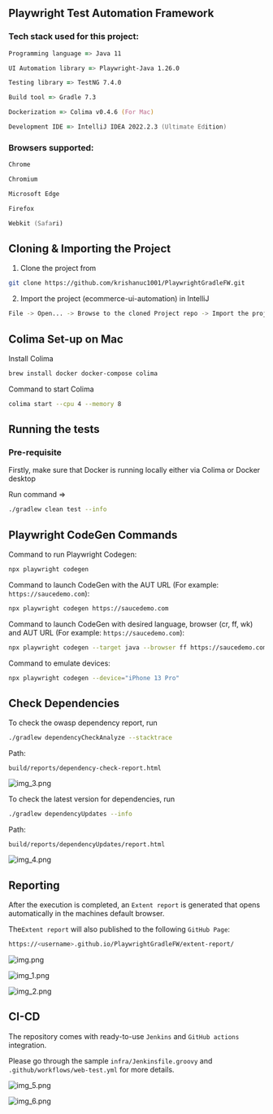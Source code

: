 ## Playwright Test Automation Framework

### Tech stack used for this project:

```zsh
Programming language => Java 11
```

```zsh
UI Automation library => Playwright-Java 1.26.0
```

```zsh
Testing library => TestNG 7.4.0
```


```zsh
Build tool => Gradle 7.3
```

```zsh
Dockerization => Colima v0.4.6 (For Mac)
```

```zsh
Development IDE => IntelliJ IDEA 2022.2.3 (Ultimate Edition)
```

### Browsers supported:

```zsh
Chrome
```

```zsh
Chromium
```

```zsh
Microsoft Edge
```

```zsh
Firefox
```

```zsh
Webkit (Safari)
```

## Cloning & Importing the Project

1. Clone the project from

```zsh
git clone https://github.com/krishanuc1001/PlaywrightGradleFW.git
```

2. Import the project (ecommerce-ui-automation) in IntelliJ

```zsh
File -> Open... -> Browse to the cloned Project repo -> Import the project by selecting build.gradle file
```

## Colima Set-up on Mac

Install Colima

```zsh
brew install docker docker-compose colima
```

Command to start Colima

```zsh
colima start --cpu 4 --memory 8
```


## Running the tests

### Pre-requisite

Firstly, make sure that Docker is running locally either via Colima or Docker desktop

Run command =>

```zsh
./gradlew clean test --info
```

## Playwright CodeGen Commands

Command to run Playwright Codegen:

```zsh
npx playwright codegen
```

Command to launch CodeGen with the AUT URL (For example: `https://saucedemo.com`):

```zsh
npx playwright codegen https://saucedemo.com
```

Command to launch CodeGen with desired language, browser (cr, ff, wk) and AUT URL (For example: `https://saucedemo.com`):

```zsh
npx playwright codegen --target java --browser ff https://saucedemo.com
```

Command to emulate devices:

```zsh
npx playwright codegen --device="iPhone 13 Pro"
```

## Check Dependencies

To check the owasp dependency report, run

```zsh
./gradlew dependencyCheckAnalyze --stacktrace
```

Path:

```
build/reports/dependency-check-report.html
```

![img_3.png](img_3.png)

To check the latest version for dependencies, run

```zsh
./gradlew dependencyUpdates --info
```

Path:

```
build/reports/dependencyUpdates/report.html
```

![img_4.png](img_4.png)

## Reporting

After the execution is completed, an `Extent report` is generated that opens automatically in the machines default
browser.

The`Extent report` will also published to the following `GitHub Page`:
```zsh
https://<username>.github.io/PlaywrightGradleFW/extent-report/
```

![img.png](img.png)


![img_1.png](img_1.png)


![img_2.png](img_2.png)

## CI-CD

The repository comes with ready-to-use `Jenkins` and `GitHub actions` integration.

Please go through the sample `infra/Jenkinsfile.groovy` and `.github/workflows/web-test.yml` for more details.

![img_5.png](img_5.png)


![img_6.png](img_6.png)